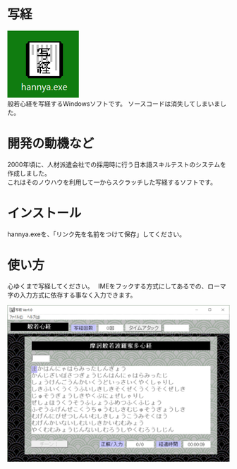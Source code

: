 # 写経
![ICON](hannya1.png)  
般若心経を写経するWindowsソフトです。
ソースコードは消失してしまいました。

# 開発の動機など
2000年頃に、人材派遣会社での採用時に行う日本語スキルテストのシステムを作成しました。   
これはそのノウハウを利用して一からスクラッチした写経するソフトです。

# インストール
hannya.exeを、「リンク先を名前をつけて保存」してください。

# 使い方
心ゆくまで写経してください。　
IMEをフックする方式にしてあるでの、ローマ字の入力方式に依存する事なく入力できます。　

![ICON](hannya2.png)  
